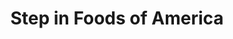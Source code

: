 ---
title: "Step in Foods of America"
url: /port-salerno/step-in-foods-of-america/
shop: Lebensmittel
---